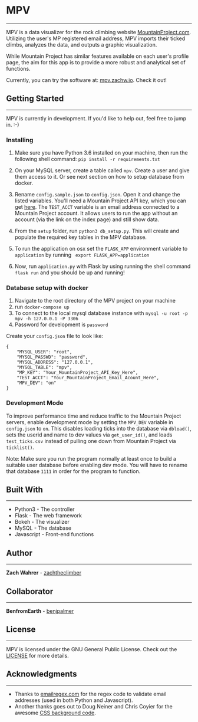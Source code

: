 # MPV
---
MPV is a data visualizer for the rock climbing website [MountainProject.com](https://mountainproject.com). Utilizing the user's MP registered email address, MPV imports their ticked climbs, analyzes the data, and outputs a graphic visualization.

While Mountain Project has similar features available on each user's profile page, the aim for this app is to provide a more robust and analytical set of functions.

Currently, you can try the software at: [mpv.zachw.io](https://mpv.zachw.io). Check it out!

## Getting Started
---
MPV is currently in development. If you'd like to help out, feel free to jump in. :-)


### Installing
1. Make sure you have Python 3.6 installed on your machine, then run the following
shell command: `pip install -r requirements.txt`

1. On your MySQL server, create a table called `mpv`. Create a user and give them access to it. Or see next section on how
to setup database from docker.

2. Rename `config.sample.json` to `config.json`. Open it and change the listed variables. You'll need a Mountain Project API key, which you can get [here](https://www.mountainproject.com/data). The `TEST_ACCT` variable is an email address connected to a Mountain Project account. It allows users to run the app without an account (via the link on the index page) and still show data.

3. From the `setup` folder, run `python3 db_setup.py`. This will create and populate the required key tables in the MPV database.

4. To run the application on osx set the `FLASK_APP` environment variable to `application` by running ` export FLASK_APP=application`
4. Now, run `application.py` with Flask by using running the shell command `flask run` and you should be up and running!

### Database setup with docker
1. Navigate to the root directory of the MPV project on your machine
2. run `docker-compose up` 
3. To connect to the local mysql database instance with `mysql -u root -p mpv -h 127.0.0.1 -P 3306`
4. Password for development is `password`

Create your `config.json` file to look like:
```
{
    "MYSQL_USER": "root",
    "MYSQL_PASSWD": "password",
    "MYSQL_ADDRESS": "127.0.0.1",
    "MYSQL_TABLE": "mpv",
    "MP_KEY": "Your_MountainProject_API_Key_Here",
    "TEST_ACCT": "Your_MountainProject_Email_Acount_Here",
    "MPV_DEV": "on"
}
```

### Development Mode
To improve performance time and reduce traffic to the Mountain Project servers, enable development mode by setting the `MPV_DEV` variable in `config.json` to `on`. This disables loading ticks into the database via `dbload()`, sets the userid and name to dev values via `get_user_id()`, and loads `test_ticks.csv` instead of pulling one down from Mountain Project via `ticklist()`.

Note: Make sure you run the program normally at least once to build a suitable user database before enabling dev mode. You will have to rename that database `1111` in order for the program to function.  

## Built With
---
* Python3 - The controller
* Flask - The web framework
* Bokeh - The visualizer
* MySQL - The database
* Javascript - Front-end functions

## Author
---
**Zach Wahrer** - [zachtheclimber](https://github.com/zachtheclimber)

## Collaborator
---
**BenfromEarth** - [benjpalmer](https://github.com/benjpalmer)

## License
---
MPV is licensed under the GNU General Public License. Check out the [LICENSE](LICENSE) for more details.

## Acknowledgments
---
* Thanks to [emailregex.com](https://emailregex.com/) for the regex code to validate email addresses (used in both Python and Javascript).
* Another thanks goes out to Doug Neiner and Chris Coyier for the awesome [CSS background code](https://css-tricks.com/perfect-full-page-background-image/).
